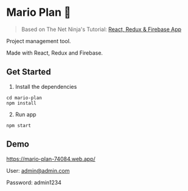 # Mario Plan 📝

> Based on The Net Ninja's Tutorial: [React, Redux & Firebase App](https://www.youtube.com/playlist?list=PL4cUxeGkcC9iWstfXntcj8f-dFZ4UtlN3)

Project management tool.

Made with React, Redux and Firebase.

## Get Started

1. Install the dependencies

```
cd mario-plan
npm install
```

2. Run app

```
npm start
```

## Demo

https://mario-plan-74084.web.app/

User: admin@admin.com

Password: admin1234
